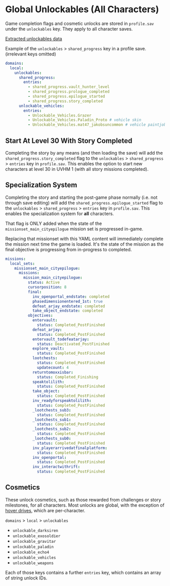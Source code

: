 # Global Unlockables (All Characters)
Game completion flags and cosmetic unlocks are stored in `profile.sav` under the `unlockables` key. They apply to all character saves.

[Extracted unlockables data](../data/unlockables.yaml)

Example of the `unlockables` > `shared_progress` key in a profile save. (irrelevant keys omitted)
```yaml
domains:
  local:
    unlockables:
      shared_progress:
        entries:
          - shared_progress.vault_hunter_level
          - shared_progress.prologue_completed
          - shared_progress.epilogue_started
          - shared_progress.story_completed
      unlockable_vehicles:
        entries:
          - Unlockable_Vehicles.Grazer
          - Unlockable_Vehicles.Paladin_Proto # vehicle skin
          - Unlockable_Vehicles.mat47_jakobsuncommon # vehicle paintjob
```


## Start At Level 30 With Story Completed
Completing the story by any means (and then loading the save) will add the `shared_progress.story_completed` flag to the `unlockables` > `shared_progress` > `entries` key in `profile.sav`. This enables the option to start new characters at level 30 in UVHM 1 (with all story missions completed).


## Specialization System
Completing the story and starting the post-game phase normally (i.e. not through save editing) will add the `shared_progress.epilogue_started` flag to the `unlockables` > `shared_progress` > `entries` key in `profile.sav`. This enables the specialization system for **all** characters.

That flag is ONLY added when the state of the `missionset_main_cityepilogue` mission set is progressed in-game.

Replacing that missionset with this YAML content will immediately complete the mission next time the game is loaded. It's the state of the mission as the final objective is progressing from in-progress to completed.

```yaml
missions:
  local_sets:
    missionset_main_cityepilogue:
      missions:
        mission_main_cityepilogue:
          status: Active
          cursorposition: 8
          final:
            inv_openportal_endstate: completed
            phasedimensionentered_1st: true
            defeat_arjay_endstate: completed
            take_object_endstate: completed
          objectives:
            entervault:
              status: Completed_PostFinished
            defeat_arjay:
              status: Completed_PostFinished
            entervault_todefeatarjay:
              status: Deactivated_PostFinished
            explore_vault:
              status: Completed_PostFinished
            lootchests:
              status: Completed_PostFinished
              updatecount: 4
            returntomoxxisbar:
              status: Completed_Finishing
            speaktolilith:
              status: Completed_PostFinished
            take_object:
              status: Completed_PostFinished
            inv_readyforspeaktolilith:
              status: Completed_PostFinished
            _lootchests_sub3:
              status: Completed_PostFinished
            _lootchests_sub1:
              status: Completed_PostFinished
            _lootchests_sub2:
              status: Completed_PostFinished
            _lootchests_sub0:
              status: Completed_PostFinished
            inv_playerarrivedatfinalplatform:
              status: Completed_PostFinished
            inv_openportal:
              status: Completed_PostFinished
            inv_interactwithrift:
              status: Completed_PostFinished
```

## Cosmetics
These unlock cosmetics, such as those rewarded from challenges or story milestones, for all characters. Most unlocks are global, with the exception of [hover drives](challenges.md), which are per-character.

`domains` > `local` > `unlockables`
- `unlockable_darksiren`
- `unlockable_exosoldier`
- `unlockable_gravitar`
- `unlockable_paladin`
- `unlockable_echo4`
- `unlockable_vehicles`
- `unlockable_weapons`

Each of those keys contains a further `entries` key, which contains an array of string unlock IDs.
